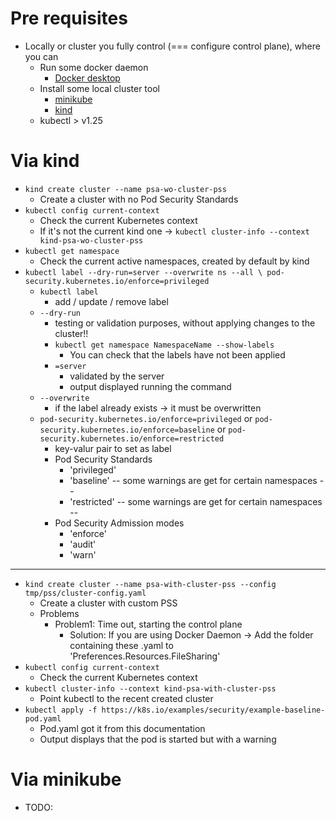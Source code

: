 # Pre requisites
* Locally or cluster you fully control (=== configure control plane), where you can
  * Run some docker daemon
    * [Docker desktop](https://www.docker.com/products/docker-desktop/)
  * Install some local cluster tool
    * [minikube](https://minikube.sigs.k8s.io/docs/start/)
    * [kind](https://kind.sigs.k8s.io/)
  * kubectl > v1.25

# Via kind
* `kind create cluster --name psa-wo-cluster-pss`
  * Create a cluster with no Pod Security Standards
* `kubectl config current-context`
  * Check the current Kubernetes context
  * If it's not the current kind one -> `kubectl cluster-info --context kind-psa-wo-cluster-pss`
* `kubectl get namespace`
  * Check the current active namespaces, created by default by kind
* `kubectl label --dry-run=server --overwrite ns --all \
  pod-security.kubernetes.io/enforce=privileged`
  * `kubectl label`
    * add / update / remove label
  * `--dry-run`
    * testing or validation purposes, without applying changes to the cluster!!
    * `kubectl get namespace NamespaceName --show-labels`
      * You can check that the labels have not been applied
    * `=server`
      * validated by the server
      * output displayed running the command
  * `--overwrite`
    * if the label already exists -> it must be overwritten
  * `pod-security.kubernetes.io/enforce=privileged` or `pod-security.kubernetes.io/enforce=baseline` or `pod-security.kubernetes.io/enforce=restricted`
    * key-valur pair to set as label
    * Pod Security Standards
      * 'privileged'
      * 'baseline' -- some warnings are get for certain namespaces --
      * 'restricted' -- some warnings are get for certain namespaces --
    * Pod Security Admission modes
      * 'enforce'
      * 'audit'
      * 'warn'

---

* `kind create cluster --name psa-with-cluster-pss --config tmp/pss/cluster-config.yaml`
  * Create a cluster with custom PSS
  * Problems
    * Problem1: Time out, starting the control plane
      * Solution: If you are using Docker Daemon -> Add the folder containing these .yaml to 'Preferences.Resources.FileSharing'
* `kubectl config current-context`
  * Check the current Kubernetes context
* `kubectl cluster-info --context kind-psa-with-cluster-pss`
  * Point kubectl to the recent created cluster
* `kubectl apply -f https://k8s.io/examples/security/example-baseline-pod.yaml`
  * Pod.yaml got it from this documentation
  * Output displays that the pod is started but with a warning


# Via minikube
* TODO: 
